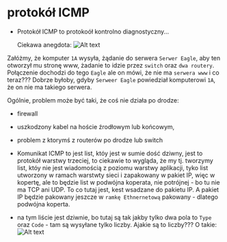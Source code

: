 # protokół ICMP
* Protokół ICMP to protokoół kontrolno diagnostyczny...

  Ciekawa anegdota:
![Alt text](https://i.ibb.co/NFk0hWb/icmp.png "ICMP")

Załóżmy, że komputer `1A` wysyła, żądanie do serwera `Serwer Eagle`, aby ten otworzył mu stronę www, żadanie to idzie przez `switch` oraz `dwa routery`.
Połączenie dochodzi do tego `Eagle` ale on mówi, że nie ma `serwera www` i co teraz???
Dobrze byłoby, gdyby `Serweer Eagle` powiedział komputerowi `1A`, że on nie ma takiego serwera.

Ogólnie, problem może być taki, że coś nie działa po drodze:
* firewall
* uszkodzony kabel na hoście źrodłowym lub końcowym,
* problem z ktorymś z routerów po drodze lub switch

* Komunikat ICMP to jest list, któy jest w sumie dość dziwny, jest to protokół warstwy trzeciej, to ciekawie to wygląda, że my tj. tworzymy list, któy nie jest wiadomością z poziomu warstwy aplikacji, tyko list utworzony w ramach warstwty sieci i  zapakowany w pakiet IP, więc w kopertę, ale to będzie list w podwójna koperata, nie potrójnej - bo tu nie ma TCP ani UDP.
To co tutaj jest, kest wsadzane do pakietu IP. A pakiet IP będzie pakowany jeszcze w `ramkę Ethnernetową` pakowany - dlatego podwójna koperta.
* na tym liście jest dziwnie, bo tutaj są tak jakby tylko dwa pola to  `Type` oraz `Code` - tam są wysyłane tylko liczby. Ajakie są to liczby??? O takie:
  ![Alt text](https://i.ibb.co/brnjLxX/icmp2.png "ICMP")

  
